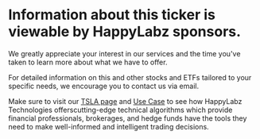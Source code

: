 
<br>
<br>

<h1>Information about this ticker is viewable by HappyLabz sponsors.</h1>

<p>
We greatly appreciate your interest in our services and the time you've taken to learn more about what we have to offer. 
</p>
<p>
For detailed information on this and other stocks and ETFs tailored to your specific needs, we encourage you to contact us via email.
</p>
<p>
Make sure to visit our <a href="{% link TSLA.md %}">TSLA page</a> and <a href="{% link navigation/use_case.md %}">Use Case</a> to see how HappyLabz Technologies offerscutting-edge technical algorithms which provide financial professionals, brokerages, and hedge funds have the tools they need to make well-informed and intelligent trading decisions.
</p>

<br>
<br>
